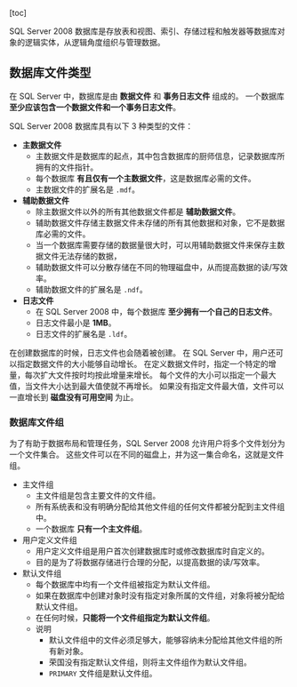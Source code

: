 [toc]

SQL Server 2008 数据库是存放表和视图、索引、存储过程和触发器等数据库对象的逻辑实体，从逻辑角度组织与管理数据。

## 数据库文件类型

在 SQL Server 中，数据库是由 **数据文件** 和 **事务日志文件** 组成的。
一个数据库 **至少应该包含一个数据文件和一个事务日志文件**。

SQL Server 2008 数据库具有以下 3 种类型的文件：

- **主数据文件**
 	- 主数据文件是数据库的起点，其中包含数据库的厨师信息，记录数据库所拥有的文件指针。
	- 每个数据库 **有且仅有一个主数据文件**，这是数据库必需的文件。
	- 主数据文件的扩展名是 `.mdf`。
- **辅助数据文件**
	- 除主数据文件以外的所有其他数据文件都是 **辅助数据文件**。
	- 辅助数据文件存储主数据文件未存储的所有其他数据和对象，它不是数据库必需的文件。
	- 当一个数据库需要存储的数据量很大时，可以用辅助数据文件来保存主数据文件无法存储的数据，
	- 辅助数据文件可以分散存储在不同的物理磁盘中，从而提高数据的读/写效率。
	- 辅助数据文件的扩展名是 `.ndf`。
- **日志文件**
	- 在 SQL Server 2008 中，每个数据库 **至少拥有一个自己的日志文件**。
	- 日志文件最小是 **1MB**。
	- 日志文件的扩展名是 `.ldf`。

在创建数据库的时候，日志文件也会随着被创建。
在 SQL Server 中，用户还可以指定数据文件的大小能够自动增长。
在定义数据文件时，指定一个特定的增量，每次扩大文件按时均按此增量来增长。
每个文件的大小可以指定一个最大值，当文件大小达到最大值使就不再增长。
如果没有指定文件最大值，文件可以一直增长到 **磁盘没有可用空间** 为止。

### 数据库文件组

为了有助于数据布局和管理任务，SQL Server 2008 允许用户将多个文件划分为一个文件集合。
这些文件可以在不同的磁盘上，并为这一集合命名，这就是文件组。

- 主文件组
	- 主文件组是包含主要文件的文件组。
	- 所有系统表和没有明确分配给其他文件组的任何文件都被分配到主文件组中。
	- 一个数据库 **只有一个主文件组**。
- 用户定义文件组
	- 用户定义文件组是用户首次创建数据库时或修改数据库时自定义的。
	- 目的是为了将数据存储进行合理的分配，以提高数据的读/写效率。
- 默认文件组
	- 每个数据库中均有一个文件组被指定为默认文件组。
	- 如果在数据库中创建对象时没有指定对象所属的文件组，对象将被分配给默认文件组。
	- 在任何时候，**只能将一个文件组指定为默认文件组**。
	- 说明
		- 默认文件组中的文件必须足够大，能够容纳未分配给其他文件组的所有新对象。
		- 荣国没有指定默认文件组，则将主文件组作为默认文件组。
		- `PRIMARY` 文件组是默认文件组。
